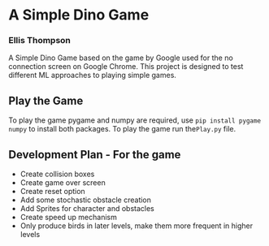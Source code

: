 # A Simple Dino Game

### Ellis Thompson

A Simple Dino Game based on the game by Google used for the no connection screen on Google Chrome.
This project is designed to test different ML approaches to playing simple games.

## Play the Game

To play the game pygame and numpy are required, use `pip install pygame numpy` to install both packages. To play the game run the`Play.py` file.

## Development Plan - For the game

- Create collision boxes
- Create game over screen
- Create reset option
- Add some stochastic obstacle creation
- Add Sprites for character and obstacles
- Create speed up mechanism
- Only produce birds in later levels, make them more frequent in higher levels
